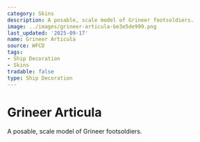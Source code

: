 ```yaml
---
category: Skins
description: A posable, scale model of Grineer footsoldiers.
image: ../images/grineer-articula-be3e5de999.png
last_updated: '2025-09-17'
name: Grineer Articula
source: WFCD
tags:
- Ship Decoration
- Skins
tradable: false
type: Ship Decoration
---
```


# Grineer Articula

A posable, scale model of Grineer footsoldiers.

